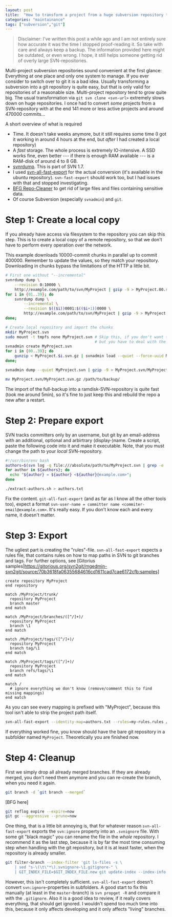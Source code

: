 ```yaml
---
layout: post
title:  "How to transform a project from a huge subversion repository to git"
categories: "maintainance"
tags: ["subversion","git"]
---
```


> Disclaimer: I've written this post a while ago and I am not entirely sure how accurate it
> was the time I stopped proof-reading it. So take with care and always keep a backup. The
>information provided here might be outdated, or even wrong. I hope, it still helps someone
> getting rid of overly large SVN-repositories.


Multi-project subversion repositories sound convenient at the first glance: Everything
at one place and only one system to manage. If you ever consider to switch over to git
it is a bad idea. Usually transforming a subversion into a git repository is quite easy,
but that is only valid for repositories of a reasonable size. Multi-project repository
tend to grow quite big. The usual transformation via `git svn clone <svn-url>` extremely
slows down on huge repositories. I once had to convert _some_ projects from a SVN-repository
with at the end 141 more or less active projects and around 470000 commits...

A short overview of what is required

* Time. It doesn't take weeks anymore, but it still requires some time (I got it working in
    around 4 hours at the end, but _after_ I had created a local repository)
* A _fast_ storage. The whole process is extremely IO-intensive. A SSD works fine, even better
    --- if there is enough RAM available --- is a RAM-disk of around 4 to 8 GB.
* [svnrdump](http://svnbook.red-bean.com/en/1.7/svn.ref.svnrdump.c.dump.html). This is part
    of SVN 1.7.
* I used [svn-all-fast-export](http://dev.man-online.org/man1/svn-all-fast-export/) for
    the actual conversion (it's available in the ubuntu repository). `svn-fast-export` should
    work too, but I had issues with that and stopped investigating.
* [BFG Repo-Cleaner](http://rtyley.github.io/bfg-repo-cleaner/) to get rid of large files
    and files containing sensitive data.
* Of course Subversion (especially `svnadmin`) and `git`.


Step 1: Create a local copy
====
If you already have access via filesystem to the repository you can skip this step. This is to create a
local copy of a remote repository, so that we don't have to perform every operation over the network.

This example downloads 10000-commit chunks in parallel up to commit 400000. Remember to update the values,
so they match your repository. Downloading in chunks bypass the limitations of the HTTP a little bit.

```bash
# First one without "--incremental"
svnrdump dump \
    --revision 0:10000 \
    http://example.com/path/to/svn/MyProject | gzip -9 > MyProject.00.svn.gz
for i in {01..39}; do
    svnrdump dump \
        --incremental \
        --revision $(($i))0001:$(($i+1))0000 \
        http://example.com/path/to/svn/MyProject | gzip -9 > MyProject.$i.svn.gz
done;

# Create local repository and import the chunks
mkdir MyProject.svn
sudo mount -t tmpfs none MyProject.svn # Skip this, if you don't want to use a ramdisk,
                                       # but you have to deal with the consequences yourself
svnadmin create MyProject.svn
for i in {00..39}; do
    gunzip < MyProject.$i.svn.gz | svnadmin load --quiet --force-uuid MyProject.svn;
done;

svnadmin dump --quiet MyProject.svn | gzip -9 > MyProject.svn/MyProject.svn.gz

mv MyProject.svn/MyProject.svn.gz /path/to/backup/
```

The import of the full-backup into a ramdisk-SVN-repository is quite fast (took me
around 5min), so it's fine to just keep this and rebuild the repo a new after a restart.


Step 2: Prepare export
===

SVN tracks committers only by an username, but git by an email-address with an additional,
optional and arbirtrary (display-)name. Create a script, paste the following code into it
and make it executable. Note, that you must change the path to your _local_ SVN-repository.

```bash
#!/usr/bin/env bash
authors=$(svn log -q file:///absolute/path/to/MyProject.svn | grep -e '^r' | awk 'BEGIN { FS = "|" } ; { print $2 }' | sort | uniq)
for author in ${authors}; do
  echo "${author} = ${author} <${author}@example.com>";
done
```

```bash
./extract-authors.sh > authors.txt
```

Fix the content. `git-all-fast-export` (and as far as I know all the other tools too), expect
a format `svn-user-name = committer name <commiter-email@example.com>`. It's really easy. If you don't know
each and every name, it doesn't matter.

Step 3: Export
===

The ugliest part is creating the "rules"-file. `svn-all-fast-export` expects a rules file, that contains
rules on how to map paths in SVN to git branches and tags. For further options, see
[Gitorius samples|https://gitorious.org/svn2git/mgedmin-svn2git/source/70b3618fa06355684616cd1611cad7cae6172cfb:samples]

```
create repository MyProject
end repository

match /MyProject/trunk/
  repository MyProject
  branch master
end match

match /MyProject/branches/([^/]+)/
  repository MyProject
  branch \1
end match

match /MyProject/tags/([^/]+)/
  repository MyProject
  branch tag/\1
end match

match /MyProject/tags/([^/]+)/
  repository MyProject
  branch refs/tags/\1
end match

match /
  # ignore everything we don't know (remove/comment this to find missing mappings)
end match
```

As you can see every mapping is prefixed with "MyProject", because this tool isn't able
to strip the project path itself.

```bash
svn-all-fast-export --identity-map=authors.txt --rules=my-rules.rules /path/to/local/svn
```

If everything worked fine, you know should have the bare git repository in a subfolder named
`MyProject`. Theoretically you are finished now.

Step 4: Cleanup
===
First we simply drop all already merged branches. If they are already merged, you don't need
them anymore and you can re-create the branch, when you need it again.

```bash
git branch -d `git branch --merged`
```



[BFG here]

```bash
git reflog expire --expire=now
git gc --aggressive --prune=now
```

One thing, that is a little bit annoying is, that for whatever reason `svn-all-fast-export` exports
the `svn:ignore` property into an `.svnignore` file. With some git "black magic" you can rename
the file in the _whole_ repository. I recommend it as the last step, because it is by far the most
time consuming step when handling with the git repository, but it is at least faster, when the
repository is already smaller.

```bash
git filter-branch --index-filter 'git ls-files -s \
    | sed "s-\(\t\"*\).svnignore-\1.gitignore-" \
    | GIT_INDEX_FILE=$GIT_INDEX_FILE.new git update-index --index-info && mv "$GIT_INDEX_FILE.new" "$GIT_INDEX_FILE"' HEAD
```

However, this isn't completely sufficient. `svn-all-fast-export` doesn't convert
`svn:ignore`-properties in subfolders. A good start to fix this manually (at least in the
`master`-branch) is `svn propget -R` and compare it with the `.gitignore`. Also it is
a good idea to review, if it really covers everything, that should get ignored. I wouldn't
spend too much time into this, because it only affects developing and it only affects
"living" branches.
